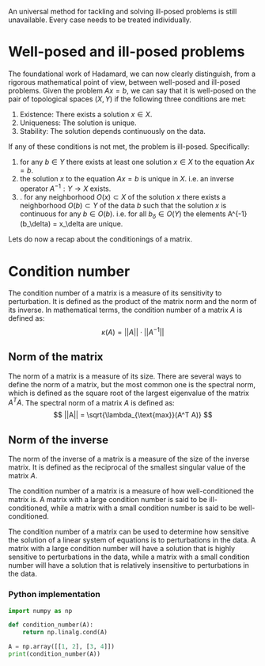 An universal method for tackling and solving ill-posed problems is still unavailable. Every case needs to be treated individually. 

# Well-posed and ill-posed problems
The foundational work of Hadamard, we can now clearly distinguish, from a rigorous mathematical point of view, between well-posed and ill-posed problems. 
Given the problem $Ax = b$, we can say that it is well-posed on the pair of topological spaces $(X, Y)$ if the following three conditions are met:
1. Existence: There exists a solution $x \in X$.
2. Uniqueness: The solution is unique.
3. Stability: The solution depends continuously on the data.

If any of these conditions is not met, the problem is ill-posed. Specifically:
1. for any $b \in Y$ there exists at least one solution $x \in X$ to the equation $Ax = b$.
2. the solution $x$  to the equation $Ax = b$ is unique in $X$. i.e. an inverse operator $A^{-1}: Y \rightarrow X$ exists.
3. . for any neighborhood $O(x) \subset X$ of the solution $x$ there exists a neighborhood $O(b) \subset Y$ of the data $b$ such that the solution $x$ is continuous for any $b \in O(b)$. i.e. for all $b_\delta \in O(Y)$ the elements A^{-1}(b_\delta) = x_\delta are unique.

Lets do now  a recap about the conditionings of a matrix.

# Condition number

The condition number of a matrix is a measure of its sensitivity to perturbation. It is defined as the product of the matrix norm and the norm of its inverse. 
In mathematical terms, the condition number of a matrix $A$ is defined as:
$$
\kappa(A) = ||A|| \cdot ||A^{-1}||
$$

## Norm of the matrix
The norm of a matrix is a measure of its size. There are several ways to define the norm of a matrix, but the most common one is the spectral norm, which is defined as the square root of the largest eigenvalue of the matrix $A^T A$. 
The spectral norm of a matrix $A$ is defined as:
$$
||A|| = \sqrt{\lambda_{\text{max}}(A^T A)}
$$

## Norm of the inverse
The norm of the inverse of a matrix is a measure of the size of the inverse matrix. It is defined as the reciprocal of the smallest singular value of the matrix $A$.

The condition number of a matrix is a measure of how well-conditioned the matrix is. A matrix with a large condition number is said to be ill-conditioned, while a matrix with a small condition number is said to be well-conditioned. 

The condition number of a matrix can be used to determine how sensitive the solution of a linear system of equations is to perturbations in the data. A matrix with a large condition number will have a solution that is highly sensitive to perturbations in the data, while a matrix with a small condition number will have a solution that is relatively insensitive to perturbations in the data.

### Python implementation
```python
import numpy as np

def condition_number(A):
    return np.linalg.cond(A)

A = np.array([[1, 2], [3, 4]])
print(condition_number(A))
```


